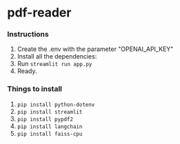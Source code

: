 # pdf-reader
### Instructions
1. Create the .env with the parameter "OPENAI_API_KEY"
2. Install all the dependencies:
3. Run `streamlit run app.py`
4. Ready.

### Things to install
1. `pip install python-dotenv`
2. `pip install streamlit`
3. `pip install pypdf2`
4. `pip install langchain`
5. `pip install faiss-cpu`